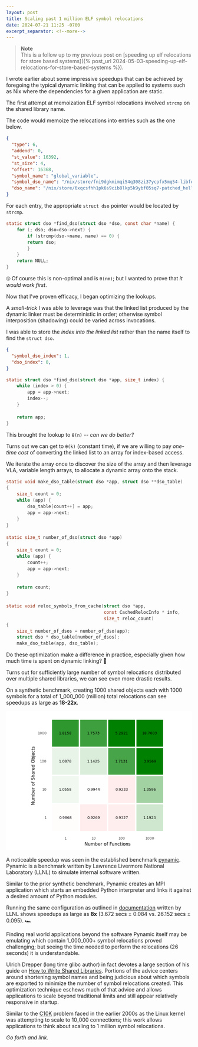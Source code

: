 ```yaml
---
layout: post
title: Scaling past 1 million ELF symbol relocations
date: 2024-07-21 11:25 -0700
excerpt_separator: <!--more-->
---
```


> **Note**  
> This is a follow up to my previous post on [speeding up elf relocations for store based systems]({% post_url 2024-05-03-speeding-up-elf-relocations-for-store-based-systems %}).

I wrote earlier about some impressive speedups that can be achieved by foregoing the typical dynamic linking that can be applied to systems such as Nix where the dependencies for a given application are static.

<!--more-->

The first attempt at memoization ELF symbol relocations involved `strcmp` on the shared library name.

The code would memoize the relocations into entries such as the one below.
```json
{
  "type": 6,
  "addend": 0,
  "st_value": 16392,
  "st_size": 4,
  "offset": 16368,
  "symbol_name": "global_variable",
  "symbol_dso_name": "/nix/store/fni9dgkmimqi54q308zi37ycpfx5mq54-libfoo/lib/libfoo.so",
  "dso_name": "/nix/store/6xqcsfhh1pk6s9cib8lkp5k9ybf05sq7-patched_hello_world/bin/hello_world"
}
```

For each entry, the appropriate `struct dso` pointer would be located by `strcmp`.

```c
static struct dso *find_dso(struct dso *dso, const char *name) {
    for (; dso; dso=dso->next) {
        if (strcmp(dso->name, name) == 0) {
        return dso;
        }
    }
    return NULL;
}
```

🙄 Of course this is non-optimal and is `θ(nm)`; but I wanted to prove that _it would work first_.

Now that I've proven efficacy, I began optimizing the lookups.

A _small-trick_ I was able to leverage was that the linked list produced by the dynamic linker must be deterministic in order; otherwise symbol interposition (shadowing) could be varied across invocations.

I was able to store the _index into the linked list_ rather than the name itself to find the `struct dso`.

```json
{
  "symbol_dso_index": 1,
  "dso_index": 0,
}
```

```c
static struct dso *find_dso(struct dso *app, size_t index) {
    while (index > 0) {
        app = app->next;
        index--;
    }

    return app;
}
```

This brought the lookup to `θ(n)` -- _can we do better?_

Turns out we can get to `θ(k)` (constant time), if we are willing to pay _one-time cost_ of converting the linked list to an array for index-based access.

We iterate the array once to discover the size of the array and then leverage VLA, variable length arrays, to allocate a dynamic array onto the stack.

```c
static void make_dso_table(struct dso *app, struct dso **dso_table)
{
    size_t count = 0;
    while (app) {
        dso_table[count++] = app;
        app = app->next;
    }
}

static size_t number_of_dso(struct dso *app)
{
    size_t count = 0;
    while (app) {
        count++;
        app = app->next;
    }

    return count;
}

static void reloc_symbols_from_cache(struct dso *app,
                                     const CachedRelocInfo * info,
                                     size_t reloc_count)
{
    size_t number_of_dsos = number_of_dso(app);
    struct dso * dso_table[number_of_dsos];
    make_dso_table(app, dso_table);
```

Do these optimization make a difference in practice, especially given how much time is spent on dynamic linking? 🤔

Turns out for sufficiently large number of symbol relocations distributed over multiple shared libraries, we can see even more drastic results.

On a synthetic benchmark, creating 1000 shared objects each with 1000 symbols  for a total of 1_000_000 (million) total relocations can see speedups as large as **18-22x**.

![benchmark heatmap](/assets/images/benchmark_heatmap.png)

A noticeable speedup was seen in the established benchmark [pynamic](https://github.com/LLNL/pynamic). Pynamic is a benchmark written by Lawrence Livermore National Laboratory (LLNL) to simulate internal software written.

Similar to the prior synthetic benchmark, Pynamic creates an MPI application which starts an embedded Python interpreter and links it against a desired amount of Python modules.

Running the same configuration as outlined in [documentation](https://asc.llnl.gov/sites/asc/files/2020-09/pynamic-coral-2-benchmark-summary-v1-2.pdf) written by LLNL shows speedups as large as **8x** (3.672 secs ± 0.084 vs. 26.152 secs ± 0.095). 🏎️

Finding real world applications beyond the software Pynamic itself may be emulating which contain 1_000_000+ symbol relocations proved challenging; but seeing the time needed to perform the relocations (26 seconds) it is understandable.

Ulrich Drepper (long time glibc author) in fact devotes a large section of his guide on [How to Write Shared Libraries](https://www.cs.dartmouth.edu/~sergey/cs258/ABI/UlrichDrepper-How-To-Write-Shared-Libraries.pdf). Portions of the advice centers around shortening symbol names and being judicious about which symbols are exported to minimize the number of symbol relocations created. This optimization technique eschews much of that advice and allows applications to scale beyond traditional limits and still appear relatively responsive in startup.

Similar to the [C10K](https://en.wikipedia.org/wiki/C10k_problem) problem faced in the earlier 2000s as the Linux kernel was attempting to scale to 10_000 connections; this work allows applications to think about scaling to 1 million symbol relocations.

_Go forth and link._
